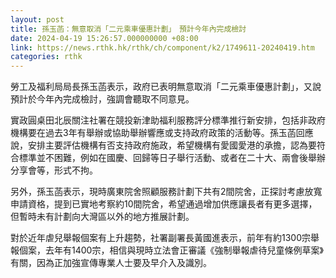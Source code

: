 ```yaml
---
layout: post
title: 孫玉菡：無意取消「二元乘車優惠計劃」　預計今年內完成檢討
date: 2024-04-19 15:26:57.000000000 +08:00
link: https://news.rthk.hk/rthk/ch/component/k2/1749611-20240419.htm
categories: rthk
---
```


勞工及福利局局長孫玉菡表示，政府已表明無意取消「二元乘車優惠計劃」，又說預計於今年內完成檢討，強調會聽取不同意見。

實政圓桌田北辰關注社署在競投新津助福利服務評分標準推行新安排，包括非政府機構要在過去3年有舉辦或協助舉辦響應或支持政府政策的活動等。孫玉菡回應說，安排主要評估機構有否支持政府施政，希望機構有愛國愛港的承擔，認為要符合標準並不困難，例如在國慶、回歸等日子舉行活動、或者在二十大、兩會後舉辦分享會等，形式不拘。

另外，孫玉菡表示，現時廣東院舍照顧服務計劃下共有2間院舍，正探討考慮放寬申請資格，提到已實地考察約10間院舍，希望通過增加供應讓長者有更多選擇，但暫時未有計劃向大灣區以外的地方推展計劃。

對於近年虐兒舉報個案有上升趨勢，社署副署長黃國進表示，前年有約1300宗舉報個案，去年有1400宗，相信與現時立法會正審議《強制舉報虐待兒童條例草案》有關，因為正加強宣傳專業人士要及早介入及識別。
